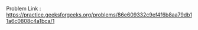 Problem Link : https://practice.geeksforgeeks.org/problems/86e609332c9ef4f6b8aa79db11a6c0808c4a1bca/1